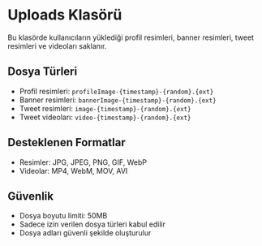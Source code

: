 # Uploads Klasörü

Bu klasörde kullanıcıların yüklediği profil resimleri, banner resimleri, tweet resimleri ve videoları saklanır.

## Dosya Türleri
- Profil resimleri: `profileImage-{timestamp}-{random}.{ext}`
- Banner resimleri: `bannerImage-{timestamp}-{random}.{ext}`  
- Tweet resimleri: `image-{timestamp}-{random}.{ext}`
- Tweet videoları: `video-{timestamp}-{random}.{ext}`

## Desteklenen Formatlar
- Resimler: JPG, JPEG, PNG, GIF, WebP
- Videolar: MP4, WebM, MOV, AVI

## Güvenlik
- Dosya boyutu limiti: 50MB
- Sadece izin verilen dosya türleri kabul edilir
- Dosya adları güvenli şekilde oluşturulur
